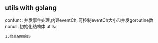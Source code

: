 ## utils with golang

confunc: 并发事件处理,内建eventCh, 可控制eventCh大小和并发goroutine数
nonull: 初始化结构体
utils:

    1.检查GBK编码